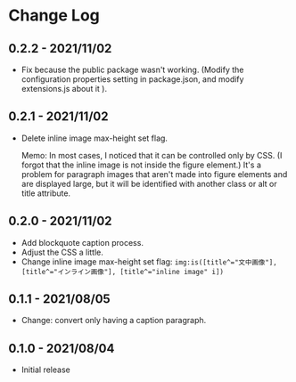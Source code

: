 # Change Log

## 0.2.2 - 2021/11/02

- Fix because the public package wasn't working. (Modify the configuration properties setting in package.json, and modify extensions.js about it ).

## 0.2.1 - 2021/11/02

- Delete inline image max-height set flag.

    Memo: In most cases, I noticed that it can be controlled only by CSS. (I forgot that the inline image is not inside the figure element.) It's a problem for paragraph images that aren't made into figure elements and are displayed large, but it will be identified with another class or alt or title attribute.

## 0.2.0 - 2021/11/02

- Add blockquote caption process.
- Adjust the CSS a little.
- Change inline image max-height set flag: `img:is([title^="文中画像"], [title^="インライン画像"], [title^="inline image" i])`

## 0.1.1 - 2021/08/05

- Change: convert only having a caption paragraph.

## 0.1.0 - 2021/08/04

- Initial release
